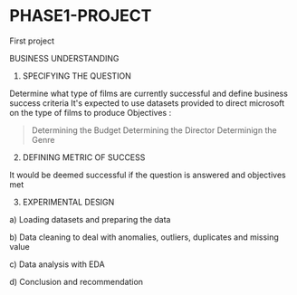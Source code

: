 # PHASE1-PROJECT

First project

BUSINESS UNDERSTANDING

1. SPECIFYING THE QUESTION

Determine what type of films are currently successful and define business success criteria
It's expected to use datasets provided to direct microsoft on the type of films to produce
Objectives :
 > Determining the Budget
 > Determining the Director
 > Determinign the Genre
 
2. DEFINING METRIC OF SUCCESS

It would be deemed successful if the question is answered and objectives met

3. EXPERIMENTAL DESIGN

a) Loading datasets and preparing the data

b) Data cleaning to deal with anomalies, outliers, duplicates and missing value

c) Data analysis with EDA

d) Conclusion and recommendation
